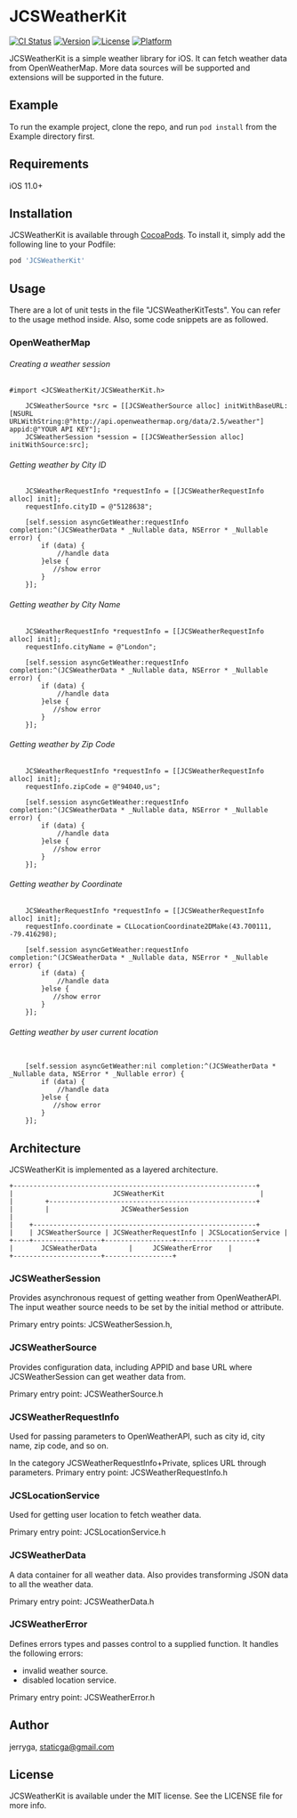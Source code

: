 # JCSWeatherKit

[![CI Status](https://img.shields.io/travis/jerryga/JCSWeatherKit.svg?style=flat)](https://travis-ci.org/jerryga/JCSWeatherKit)
[![Version](https://img.shields.io/cocoapods/v/JCSWeatherKit.svg?style=flat)](https://cocoapods.org/pods/JCSWeatherKit)
[![License](https://img.shields.io/cocoapods/l/JCSWeatherKit.svg?style=flat)](https://cocoapods.org/pods/JCSWeatherKit)
[![Platform](https://img.shields.io/cocoapods/p/JCSWeatherKit.svg?style=flat)](https://cocoapods.org/pods/JCSWeatherKit)

JCSWeatherKit is a simple weather library for iOS.
It can fetch weather data from OpenWeatherMap. More data sources will be supported and extensions will be supported in the future.

## Example

To run the example project, clone the repo, and run `pod install` from the Example directory first.

## Requirements
iOS 11.0+
## Installation

JCSWeatherKit is available through [CocoaPods](https://cocoapods.org). To install
it, simply add the following line to your Podfile:

```ruby
pod 'JCSWeatherKit'
```
## Usage

There are a lot of unit tests in the file "JCSWeatherKitTests". You can refer to the usage method inside. Also, some code snippets are as followed.

### OpenWeatherMap

###### Creating a weather session

```objc
#import <JCSWeatherKit/JCSWeatherKit.h>

    JCSWeatherSource *src = [[JCSWeatherSource alloc] initWithBaseURL:[NSURL URLWithString:@"http://api.openweathermap.org/data/2.5/weather"] appid:@"YOUR API KEY"];
    JCSWeatherSession *session = [[JCSWeatherSession alloc] initWithSource:src];
```
###### Getting weather by City ID

```objc
    JCSWeatherRequestInfo *requestInfo = [[JCSWeatherRequestInfo alloc] init];
    requestInfo.cityID = @"5128638";
    
    [self.session asyncGetWeather:requestInfo completion:^(JCSWeatherData * _Nullable data, NSError * _Nullable error) {
        if (data) {
            //handle data
        }else {
           //show error
        }
    }];

```
###### Getting weather by City Name

```objc
    JCSWeatherRequestInfo *requestInfo = [[JCSWeatherRequestInfo alloc] init];
    requestInfo.cityName = @"London";
    
    [self.session asyncGetWeather:requestInfo completion:^(JCSWeatherData * _Nullable data, NSError * _Nullable error) {
        if (data) {
            //handle data
        }else {
           //show error
        }
    }];

```
###### Getting weather by Zip Code

```objc
    JCSWeatherRequestInfo *requestInfo = [[JCSWeatherRequestInfo alloc] init];
    requestInfo.zipCode = @"94040,us";
    
    [self.session asyncGetWeather:requestInfo completion:^(JCSWeatherData * _Nullable data, NSError * _Nullable error) {
        if (data) {
            //handle data
        }else {
           //show error
        }
    }];

```
###### Getting weather by Coordinate

```objc
    JCSWeatherRequestInfo *requestInfo = [[JCSWeatherRequestInfo alloc] init];
    requestInfo.coordinate = CLLocationCoordinate2DMake(43.700111, -79.416298);
    
    [self.session asyncGetWeather:requestInfo completion:^(JCSWeatherData * _Nullable data, NSError * _Nullable error) {
        if (data) {
            //handle data
        }else {
           //show error
        }
    }];

```
###### Getting weather by user current location

```objc
    
    [self.session asyncGetWeather:nil completion:^(JCSWeatherData * _Nullable data, NSError * _Nullable error) {
        if (data) {
            //handle data
        }else {
           //show error
        }
    }];

```

## Architecture 

JCSWeatherKit is implemented as a layered architecture.

    +-------------------------------------------------------------+
    |                         JCSWeatherKit                        |
    |        +----------------------------------------------------+
    |        |                  JCSWeatherSession                           |
    |    +--------------------------------------------------------+
    |    | JCSWeatherSource | JCSWeatherRequestInfo | JCSLocationService | 
    +----+-----------------+-----------------+--------------------+
    |       JCSWeatherData        |     JCSWeatherError    |
    +----------------------+-----------------+


### JCSWeatherSession

Provides asynchronous request of getting weather from OpenWeatherAPI. The input weather source needs to be set by the initial method or attribute.

Primary entry points: JCSWeatherSession.h,


### JCSWeatherSource

Provides configuration data, including APPID and base URL where JCSWeatherSession can get weather data from.

Primary entry point: JCSWeatherSource.h


### JCSWeatherRequestInfo

Used for passing parameters to OpenWeatherAPI, such as city id, city name, zip code, and so on.

In the category JCSWeatherRequestInfo+Private, splices URL through parameters.
Primary entry point: JCSWeatherRequestInfo.h


### JCSLocationService

Used for getting user location to fetch weather data.
 
Primary entry point: JCSLocationService.h


### JCSWeatherData

A data container for all weather data. Also provides transforming JSON data to all the weather data.

Primary entry point: JCSWeatherData.h


### JCSWeatherError

Defines errors types and passes control to a supplied function.
It handles the following errors:

* invalid weather source.
* disabled location service.


Primary entry point: JCSWeatherError.h

## Author

jerryga, staticga@gmail.com

## License

JCSWeatherKit is available under the MIT license. See the LICENSE file for more info.


